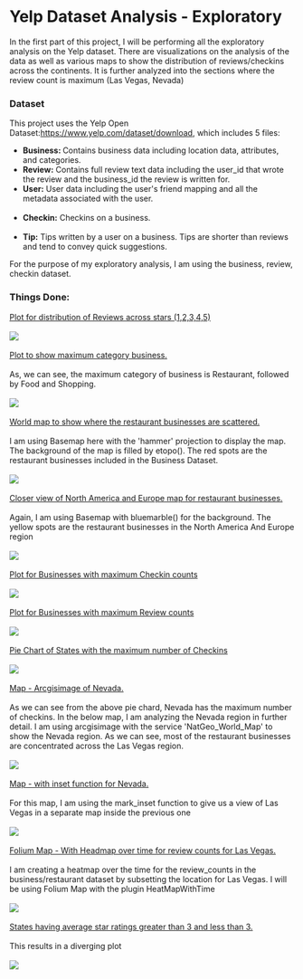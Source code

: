 <h1>Yelp Dataset Analysis - Exploratory</h1>

In the first part of this project, I will be performing all the exploratory analysis on the Yelp dataset. There are visualizations on the analysis of the data as well as various maps to show the distribution of reviews/checkins across the continents. It is further analyzed into the sections where the review count is maximum (Las Vegas, Nevada)

<h3>Dataset</h3>

This project uses the Yelp Open Dataset:https://www.yelp.com/dataset/download, which includes 5 files:

* <b>Business: </b>Contains business data including location data, attributes, and categories.
* <b>Review:</b> Contains full review text data including the user_id that wrote the review and the business_id the review is written for.
* <b>User:</b> User data including the user's friend mapping and all the metadata associated with the user.<br><br>
* <b>Checkin:</b> Checkins on a business.<br><br>
* <b>Tip:</b> Tips written by a user on a business. Tips are shorter than reviews and tend to convey quick suggestions.<br>


For the purpose of my exploratory analysis, I am using the business, review, checkin dataset.

<h3>Things Done:</h3>


<ins>Plot for distribution of Reviews across stars (1,2,3,4,5)</ins><br><br>
![](Images/Exploratory/Stars.png)<br><br>
<ins>Plot to show maximum category business. </ins><br><br>
As, we can see, the maximum category of business is Restaurant, followed by Food and Shopping.<br><br>
![](Images/Exploratory/Category.png)<br><br>
<ins>World map to show where the restaurant businesses are scattered. </ins><br><br>
I am using Basemap here with the 'hammer' projection to display the map. The background of the map is filled by etopo(). The red spots are the restaurant businesses included in the Business Dataset.<br><br>
![](Images/Exploratory/World_Map.png)<br><br>
<ins>Closer view of North America and Europe map for restaurant businesses.</ins><br><br>
Again, I am using Basemap with bluemarble() for the background. The yellow spots are the restaurant businesses in the North America And Europe region<br><br>
![](Images/Exploratory/NAmerica_Europe.png)<br><br>
<ins>Plot for Businesses with maximum Checkin counts</ins><br><br>
![](Images/Exploratory/Checkins.png)<br><br>
<ins>Plot for Businesses with maximum Review counts</ins><br><br>
![](Images/Exploratory/Reviews.png)<br><br>
<ins>Pie Chart of States with the maximum number of Checkins</ins><br><br>
![](Images/Exploratory/States.png)<br><br>
<ins>Map - Arcgisimage of Nevada. </ins><br><br>
As we can see from the above pie chard, Nevada has the maximum number of checkins. In the below map, I am analyzing the Nevada region in further detail. I am using arcgisimage with the service 'NatGeo_World_Map' to show the Nevada region. As we can see, most of the restaurant businesses are concentrated across the Las Vegas region.<br><br>
![](Images/Exploratory/Arcgis.png)<br><br>
<ins>Map - with inset function for Nevada. </ins><br><br>
For this map, I am using the mark_inset function to give us a view of Las Vegas in a separate map inside the previous one<br><br>
![](Images/Exploratory/Inset.png)<br><br>
<ins>Folium Map - With Headmap over time for review counts for Las Vegas. </ins><br><br>
I am creating a heatmap over the time for the review_counts in the business/restaurant dataset by subsetting the location for Las Vegas. I will be using Folium Map with the plugin HeatMapWithTime<br><br>
![](Images/Exploratory/Heatmap.png)<br><br>
<ins>States having average star ratings greater than 3 and less than 3.</ins><br><br>
This results in a diverging plot<br><br>
![](Images/Exploratory/Divider.png)<br><br>

